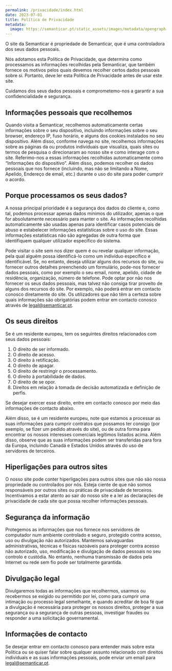 ```yaml
---
permalink: /privacidade/index.html
date: 2023-07-01
title: Política de Privacidade
metadata:
  image: https://semanticar.pt/static_assets/images/metadata/opengraph-privacidade.jpg
---
```


O site da Semanticar é propriedade de Semanticar, que é uma controladora dos seus dados pessoais.

Nós adotamos esta Política de Privacidade, que determina como processamos as informações recolhidas pela Semanticar, que também fornece os motivos pelos quais devemos recolher certos dados pessoais sobre si. Portanto, deve ler esta Política de Privacidade antes de usar este site.

Cuidamos dos seus dados pessoais e comprometemo-nos a garantir a sua confidencialidade e segurança.

## Informações pessoais que recolhemos
Quando visita a Semanticar, recolhemos automaticamente certas informações sobre o seu dispositivo, incluindo informações sobre o seu browser, endereço IP, fuso horário, e alguns dos cookies instalados no seu dispositivo. Além disso, conforme navega no site, recolhemos informações sobre as páginas da ou produtos individuais que visualiza, quais sites ou termos de pesquisa o direcionaram ao nosso site e como interage com o site. Referimo-nos a essas informações recolhidas automaticamente como “Informações do dispositivo”. Além disso, podemos recolher os dados pessoais que nos fornece (incluindo, mas não se limitando a Nome, Apelido, Endereço de email, etc.) durante o uso do site para poder cumprir o acordo.

## Porque processamos os seus dados?
A nossa principal prioridade é a segurança dos dados do cliente e, como tal, podemos processar apenas dados mínimos do utilizador, apenas o que for absolutamente necessário para manter o site. As informações recolhidas automaticamente são usadas apenas para identificar casos potenciais de abuso e estabelecer informações estatísticas sobre o uso do site. Essas informações estatísticas não são agregadas de outra forma que identifiquem qualquer utilizador específico do sistema.

Pode visitar o site sem nos dizer quem é ou revelar qualquer informação, pela qual alguém possa identificá-lo como um indivíduo específico e identificável. Se, no entanto, deseja utilizar alguns dos recursos do site, ou fornecer outros detalhes preenchendo um formulário, pode-nos fornecer dados pessoais, como por exemplo o seu email, nome, apelido, cidade de residência, organização, número de telefone. Pode optar por não nos fornecer os seus dados pessoais, mas talvez não consiga tirar proveito de alguns dos recursos do site. Por exemplo, não poderá entrar em contacto conosco diretamente do site. Os utilizadores que não têm a certeza sobre quais informações são obrigatórias podem entrar em contacto conosco através de legal@semanticar.pt.

## Os seus direitos
Se é um residente europeu, tem os seguintes direitos relacionados com seus dados pessoais:

1. O direito de ser informado.
2. O direito de acesso.
3. O direito à retificação.
4. O direito de apagar.
5. O direito de restringir o processamento.
6. O direito à portabilidade de dados.
7. O direito de se opor.
8. Direitos em relação à tomada de decisão automatizada e definição de perfis.

Se desejar exercer esse direito, entre em contacto conosco por meio das informações de contacto abaixo.

Além disso, se é um residente europeu, note que estamos a processar as suas informações para cumprir contratos que possamos ter consigo (por exemplo, se fizer um pedido através do site), ou de outra forma para encontrar os nossos interesses comerciais legítimos listados acima. Além disso, observe que as suas informações podem ser transferidas para fora da Europa, incluindo Canadá e Estados Unidos através do uso de servidores de terceiros.

## Hiperligações para outros sites
O nosso site pode conter hiperligações para outros sites que não são nossa propriedade ou controlados por nós. Esteja ciente de que não somos responsáveis por outros sites ou práticas de privacidade de terceiros. Incentivamos a estar atento ao sair do nosso site e a ler as declarações de privacidade de cada site que possa recolher informações pessoais.

## Segurança da informação
Protegemos as informações que nos fornece nos servidores de computador num ambiente controlado e seguro, protegido contra acesso, uso ou divulgação não autorizados. Mantemos salvaguardas administrativas, técnicas e físicas razoáveis para proteger contra acesso não autorizado, uso, modificação e divulgação de dados pessoais no seu controlo e custódia. No entanto, nenhuma transmissão de dados pela Internet ou rede sem fio pode ser totalmente garantida.

## Divulgação legal
Divulgaremos todas as informações que recolhermos, usarmos ou recebermos se exigido ou permitido por lei, como para cumprir uma intimação ou processo legal semelhante, e quando acreditar de boa fé que a divulgação é necessária para proteger os nossos direitos, proteger a sua segurança ou a segurança de outras pessoas, investigar fraudes ou responder a uma solicitação governamental.

## Informações de contacto
Se desejar entrar em contacto conosco para entender mais sobre esta Política ou se quiser falar sobre qualquer assunto relacionado com direitos individuais e as suas informações pessoais, pode enviar um email para legal@semanticar.pt.
